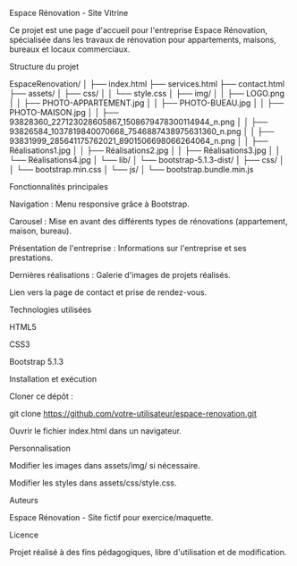 Espace Rénovation - Site Vitrine

Ce projet est une page d'accueil pour l'entreprise Espace Rénovation, spécialisée dans les travaux de rénovation pour appartements, maisons, bureaux et locaux commerciaux.

Structure du projet

EspaceRenovation/
│
├── index.html
├── services.html
├── contact.html
├── assets/
│   ├── css/
│   │   └── style.css
│   ├── img/
│   │   ├── LOGO.png
│   │   ├── PHOTO-APPARTEMENT.jpg
│   │   ├── PHOTO-BUEAU.jpg
│   │   ├── PHOTO-MAISON.jpg
│   │   ├── 93828360_227123028605867_1508679478300114944_n.png
│   │   ├── 93826584_1037819840070668_7546887438975631360_n.png
│   │   ├── 93831999_285641175762021_8901506698066264064_n.png
│   │   ├── Réalisations1.jpg
│   │   ├── Réalisations2.jpg
│   │   ├── Réalisations3.jpg
│   │   └── Réalisations4.jpg
│   └── lib/
│       └── bootstrap-5.1.3-dist/
│           ├── css/
│           │   └── bootstrap.min.css
│           └── js/
│               └── bootstrap.bundle.min.js

Fonctionnalités principales

Navigation : Menu responsive grâce à Bootstrap.

Carousel : Mise en avant des différents types de rénovations (appartement, maison, bureau).

Présentation de l'entreprise : Informations sur l'entreprise et ses prestations.

Dernières réalisations : Galerie d'images de projets réalisés.

Lien vers la page de contact et prise de rendez-vous.

Technologies utilisées

HTML5

CSS3

Bootstrap 5.1.3

Installation et exécution

Cloner ce dépôt :

git clone https://github.com/votre-utilisateur/espace-renovation.git

Ouvrir le fichier index.html dans un navigateur.

Personnalisation

Modifier les images dans assets/img/ si nécessaire.

Modifier les styles dans assets/css/style.css.

Auteurs

Espace Rénovation - Site fictif pour exercice/maquette.

Licence

Projet réalisé à des fins pédagogiques, libre d'utilisation et de modification.
